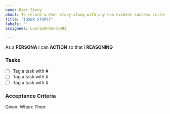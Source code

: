 ```yaml
---
name: User Story
about: To record a User story along with any non evident success criteria
title: "[USER STORY]"
labels: ''
assignees: LaurieAnderson92

---
```


As a **PERSONA** I can **ACTION** so that I **REASONING**

### Tasks
- [ ]  Tag a task with #
- [ ]  Tag a task with #
- [ ]  Tag a task with #

### Acceptance Criteria

Given: 
When:
Then:
